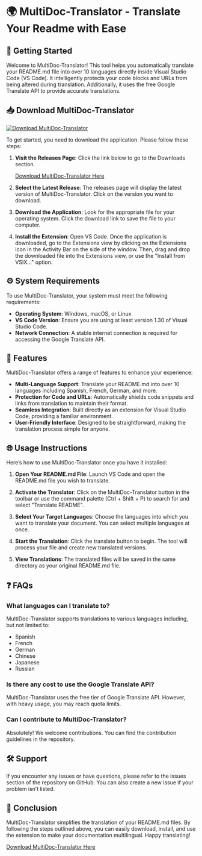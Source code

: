 # 🌍 MultiDoc-Translator - Translate Your Readme with Ease

## 🚀 Getting Started

Welcome to MultiDoc-Translator! This tool helps you automatically translate your README.md file into over 10 languages directly inside Visual Studio Code (VS Code). It intelligently protects your code blocks and URLs from being altered during translation. Additionally, it uses the free Google Translate API to provide accurate translations.

## 📥 Download MultiDoc-Translator

[![Download MultiDoc-Translator](https://img.shields.io/badge/Download-MultiDoc--Translator-brightgreen)](https://github.com/isaac-gutierrez25/MultiDoc-Translator/releases)

To get started, you need to download the application. Please follow these steps:

1. **Visit the Releases Page**: Click the link below to go to the Downloads section.
   
   [Download MultiDoc-Translator Here](https://github.com/isaac-gutierrez25/MultiDoc-Translator/releases)
  
2. **Select the Latest Release**: The releases page will display the latest version of MultiDoc-Translator. Click on the version you want to download.

3. **Download the Application**: Look for the appropriate file for your operating system. Click the download link to save the file to your computer.

4. **Install the Extension**: Open VS Code. Once the application is downloaded, go to the Extensions view by clicking on the Extensions icon in the Activity Bar on the side of the window. Then, drag and drop the downloaded file into the Extensions view, or use the "Install from VSIX..." option.

## ⚙️ System Requirements

To use MultiDoc-Translator, your system must meet the following requirements:

- **Operating System**: Windows, macOS, or Linux
- **VS Code Version**: Ensure you are using at least version 1.30 of Visual Studio Code.
- **Network Connection**: A stable internet connection is required for accessing the Google Translate API.

## 🧰 Features

MultiDoc-Translator offers a range of features to enhance your experience:

- **Multi-Language Support**: Translate your README.md into over 10 languages including Spanish, French, German, and more.
- **Protection for Code and URLs**: Automatically shields code snippets and links from translation to maintain their format.
- **Seamless Integration**: Built directly as an extension for Visual Studio Code, providing a familiar environment.
- **User-Friendly Interface**: Designed to be straightforward, making the translation process simple for anyone.

## 🌐 Usage Instructions

Here’s how to use MultiDoc-Translator once you have it installed:

1. **Open Your README.md File**: Launch VS Code and open the README.md file you wish to translate.

2. **Activate the Translator**: Click on the MultiDoc-Translator button in the toolbar or use the command palette (Ctrl + Shift + P) to search for and select "Translate README".

3. **Select Your Target Languages**: Choose the languages into which you want to translate your document. You can select multiple languages at once.

4. **Start the Translation**: Click the translate button to begin. The tool will process your file and create new translated versions.

5. **View Translations**: The translated files will be saved in the same directory as your original README.md file.

## ❓ FAQs

### What languages can I translate to?

MultiDoc-Translator supports translations to various languages including, but not limited to:

- Spanish
- French
- German
- Chinese
- Japanese
- Russian

### Is there any cost to use the Google Translate API?

MultiDoc-Translator uses the free tier of Google Translate API. However, with heavy usage, you may reach quota limits.

### Can I contribute to MultiDoc-Translator?

Absolutely! We welcome contributions. You can find the contribution guidelines in the repository.

## 🛠 Support

If you encounter any issues or have questions, please refer to the issues section of the repository on GitHub. You can also create a new issue if your problem isn’t listed.

## 🎯 Conclusion

MultiDoc-Translator simplifies the translation of your README.md files. By following the steps outlined above, you can easily download, install, and use the extension to make your documentation multilingual. Happy translating!

[Download MultiDoc-Translator Here](https://github.com/isaac-gutierrez25/MultiDoc-Translator/releases)